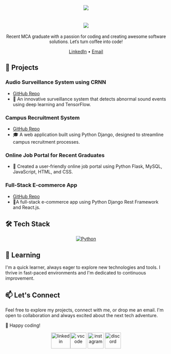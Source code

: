 <!--profile visit count-->
<div align="center">
  
[![](https://visitcount.itsvg.in/api?id=anugrahprathap&icon=3&color=6)](https://visitcount.itsvg.in)
  
</div>

<h1 align="center">
  
  <img src="https://readme-typing-svg.herokuapp.com?font=Roboto&color=4D4C7D&size=45&center=true&vCenter=true&width=600&height=100&lines=ANUGRAH+P;">
  
</h1>

<p align="center">
</p>
<p align="center" style="text-align: center; font-family: Roboto">Recent MCA graduate with a passion for coding and creating awesome software solutions. Let's turn coffee into code!</p>

<p align="center">
  <a href="https://www.linkedin.com/in/anugrahprathap/">LinkedIn</a> •
  <a href="mailto:anugrahprathap@gmail.com">Email</a>
</p>



## 💼 Projects

### Audio Surveillance System using CRNN
- [GitHub Repo](https://github.com/anugrahprathap/Audio-Survilance)
- 🎵 An innovative surveillance system that detects abnormal sound events using deep learning and TensorFlow.

### Campus Recruitment System
- [GitHub Repo](https://github.com/anugrahprathap/campus-recruitment-app)
- 🎓 A web application built using Python Django, designed to streamline campus recruitment processes.

### Online Job Portal for Recent Graduates
- 🎉 Created a user-friendly online job portal using Python Flask, MySQL, JavaScript, HTML, and CSS.

### Full-Stack E-commerce App
- [GitHub Repo](https://github.com/anugrahprathap/DjangoReactEcomerce)
- 🛒A full-stack e-commerce app using Python Django Rest Framework and React.js.

## 🛠️ Tech Stack
<p align="center">
  <a href="https://skillicons.dev/icons?i=python,java,js,c,cpp,nodejs,django,flask,react,tensorflow,linux,bash,postman,gcp,jenkins,kubernetes,docker,mysql,sqlite,git,github,css,bootstrap,materialui,html,powershell&perline=13">
    <img src="https://skillicons.dev/icons?i=python,java,js,c,cpp,nodejs,django,flask,react,tensorflow,linux,bash,postman,gcp,jenkins,kubernetes,docker,mysql,sqlite,git,github,css,bootstrap,materialui,html,powershell&perline=13") alt="Python" />
  </a>
</p>


## 🌱 Learning

I'm a quick learner, always eager to explore new technologies and tools. I thrive in fast-paced environments and I'm dedicated to continuous improvement.

## 📫 Let's Connect

Feel free to explore my projects, connect with me, or drop me an email. I'm open to collaboration and always excited about the next tech adventure.

🚀 Happy coding!




<p align="center">
<a href="https://www.linkedin.com/in/anugrahprathap/" target="blank"><img align="center" src="https://skillicons.dev/icons?i=linkedin" alt="linkedin" height="50" width="60" /></a><a href="https://twitter.com/anugrahprathap" target="blank"><img align="center" src="https://skillicons.dev/icons?i=twitter" alt="vscode"  alt="twitter" height="50" width="50" /></a> 
<a href="https://www.instagram.com/_anugrahprathap/" target="blank"><img align="center" src="https://skillicons.dev/icons?i=instagram" alt="instagram" height="50" width="50" /></a>
<a href="https://discord.gg/anugrahprathap" target="blank"><img align="center" src="https://skillicons.dev/icons?i=discord" alt="discord" height="50" width="50"  /></a>
  
</p>
